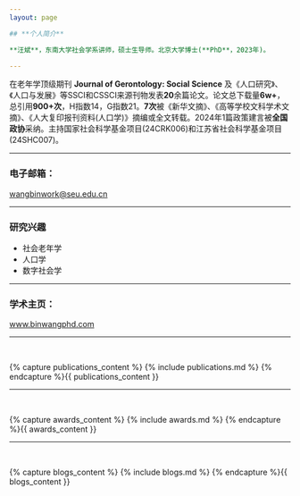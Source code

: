 ```yaml
---
layout: page

## **个人简介**

**汪斌**，东南大学社会学系讲师，硕士生导师。北京大学博士(**PhD**，2023年)。 

---
```


在老年学顶级期刊 **Journal of Gerontology: Social Science** 及《人口研究》、《人口与发展》等SSCI和CSSCI来源刊物发表**20**余篇论文。论文总下载量**6w+**，总引用**900+次**，H指数14，G指数21。**7次**被《新华文摘》、《高等学校文科学术文摘》、《人大复印报刊资料(人口学)》摘编或全文转载。2024年1篇政策建言被**全国政协**采纳。主持国家社会科学基金项目(24CRK006)和江苏省社会科学基金项目(24SHC007)。

---

### 电子邮箱： 
wangbinwork@seu.edu.cn

---

### 研究兴趣

- 社会老年学
- 人口学
- 数字社会学

---

### 学术主页：
www.binwangphd.com

---

<br>

{% capture publications_content %}
{% include publications.md %}
{% endcapture %}{{ publications_content }}

---

<br>

{% capture awards_content %}
{% include awards.md %}
{% endcapture %}{{ awards_content }}

---

<br>

{% capture blogs_content %}
{% include blogs.md %}
{% endcapture %}{{ blogs_content }}

